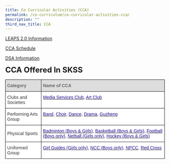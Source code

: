 ```yaml
---
title: Co Curricular Activities (CCA)
permalink: /co-curriculum/co-curricular-activities-cca/
description: ""
third_nav_title: CCA
---
```

[LEAPS 2.0 Information](https://www.moe.gov.sg/education-in-sg/our-programmes/cca/leaps2-0) 

[CCA Schedule](/files/CCA/cca_training%20schedule%20as%20at%204%20april%202023.pdf)


[DSA Information](https://moe-sengkangsec-staging.netlify.app/co-curriculum/co-curricular-activities-cca/direct-school-admission-dsa)

**<font size="5">CCA Offered In SKSS</font>**

<table style="border-collapse:collapse;border-spacing:0" class="tg"><thead><tr><th style="background-color:#DDD;border-color:black;border-style:solid;border-width:1px;color:#666;font-family:Arial, sans-serif;font-size:14px;font-weight:bold;overflow:hidden;padding:10px 5px;text-align:left;vertical-align:middle;word-break:normal"><span style="color:#666;background-color:#DDD">Category</span>    </th><th style="background-color:#DDD;border-color:black;border-style:solid;border-width:1px;color:#666;font-family:Arial, sans-serif;font-size:14px;font-weight:bold;overflow:hidden;padding:10px 5px;text-align:left;vertical-align:middle;word-break:normal"><span style="color:#666;background-color:#DDD">Name of CCA</span></th></tr></thead><tbody><tr><td style="background-color:#FFF;border-color:black;border-style:solid;border-width:1px;color:#333;font-family:Arial, sans-serif;font-size:14px;overflow:hidden;padding:10px 5px;text-align:left;vertical-align:middle;word-break:normal">Clubs and Societies</td><td style="background-color:#FFF;border-color:black;border-style:solid;border-width:1px;color:#21088A;font-family:Arial, sans-serif;font-size:14px;overflow:hidden;padding:10px 5px;text-align:left;vertical-align:top;word-break:normal"><a href="https://moe-sengkangsec-staging.netlify.app/co-curriculum/co-curricular-activities-cca/clubs-n-societies/media-services-club"><span style="text-decoration:none;color:#21088A">Media Services Club</span></a>, <a href="https://moe-sengkangsec-staging.netlify.app/co-curriculum/co-curricular-activities-cca/clubs-n-societies/art-club"><span style="text-decoration:none;color:#21088A">Art Club</span></a></td></tr><tr><td style="background-color:#FFF;border-color:black;border-style:solid;border-width:1px;color:#333;font-family:Arial, sans-serif;font-size:14px;overflow:hidden;padding:10px 5px;text-align:left;vertical-align:middle;word-break:normal">Performing Arts Group</td><td style="background-color:#FFF;border-color:black;border-style:solid;border-width:1px;color:#21088A;font-family:Arial, sans-serif;font-size:14px;overflow:hidden;padding:10px 5px;text-align:left;vertical-align:top;word-break:normal"><a href="https://moe-sengkangsec-staging.netlify.app/co-curriculum/co-curricular-activities-cca/performing-arts-group/symphonic-band"><span style="text-decoration:none;color:#21088A">Band</span></a>, <a href="https://moe-sengkangsec-staging.netlify.app/co-curriculum/co-curricular-activities-cca/performing-arts-group/choir-sky-chorale"><span style="text-decoration:none;color:#21088A">Choir</span></a>, <a href="https://moe-sengkangsec-staging.netlify.app/co-curriculum/co-curricular-activities-cca/performing-arts-group/modern-dance-amplify"><span style="text-decoration:none;color:#21088A">Dance</span></a>, <a href="https://moe-sengkangsec-staging.netlify.app/co-curriculum/co-curricular-activities-cca/performing-arts-group/english-drama"><span style="text-decoration:none;color:#21088A">Drama</span></a>, <a href="https://moe-sengkangsec-staging.netlify.app/co-curriculum/co-curricular-activities-cca/performing-arts-group/guzheng-ensemble"><span style="text-decoration:none;color:#21088A">Guzheng</span></a></td></tr><tr><td style="background-color:#FFF;border-color:black;border-style:solid;border-width:1px;color:#333;font-family:Arial, sans-serif;font-size:14px;overflow:hidden;padding:10px 5px;text-align:left;vertical-align:middle;word-break:normal">Physical Sports</td><td style="background-color:#FFF;border-color:black;border-style:solid;border-width:1px;color:#21088A;font-family:Arial, sans-serif;font-size:14px;overflow:hidden;padding:10px 5px;text-align:left;vertical-align:top;word-break:normal"><a href="https://moe-sengkangsec-staging.netlify.app/co-curriculum/co-curricular-activities-cca/physical-sports/badminton"><span style="text-decoration:none;color:#21088A">Badminton (Boys &amp; Girls),</span></a> <a href="https://moe-sengkangsec-staging.netlify.app/co-curriculum/co-curricular-activities-cca/physical-sports/basketball"><span style="text-decoration:none;color:#21088A">Basketball (Boys &amp; Girls)</span></a>, <a href="https://moe-sengkangsec-staging.netlify.app/co-curriculum/co-curricular-activities-cca/physical-sports/football"><span style="text-decoration:none;color:#21088A">Football (Boys only)</span></a>, <a href="https://moe-sengkangsec-staging.netlify.app/co-curriculum/co-curricular-activities-cca/physical-sports/netball"><span style="text-decoration:none;color:#21088A">Netball (Girls only)</span></a>, <a href="https://moe-sengkangsec-staging.netlify.app/co-curriculum/co-curricular-activities-cca/physical-sports/hockey"><span style="text-decoration:none;color:#21088A">Hockey (Boys &amp; Girls)</span></a></td></tr><tr><td style="background-color:#FFF;border-color:black;border-style:solid;border-width:1px;color:#333;font-family:Arial, sans-serif;font-size:14px;overflow:hidden;padding:10px 5px;text-align:left;vertical-align:middle;word-break:normal">Uniformed Group</td><td style="background-color:#FFF;border-color:black;border-style:solid;border-width:1px;color:#21088A;font-family:Arial, sans-serif;font-size:14px;overflow:hidden;padding:10px 5px;text-align:left;vertical-align:top;word-break:normal"><a href="https://moe-sengkangsec-staging.netlify.app/co-curriculum/co-curricular-activities-cca/uniformed-groups/girl-guides"><span style="text-decoration:none;color:#21088A">Girl Guides (Girls only)</span></a>, <a href="https://moe-sengkangsec-staging.netlify.app/co-curriculum/co-curricular-activities-cca/uniformed-groups/national-cadets-corp-ncc"><span style="text-decoration:none;color:#21088A">NCC (Boys only)</span></a>, <a href="https://moe-sengkangsec-staging.netlify.app/co-curriculum/co-curricular-activities-cca/uniformed-groups/national-police-cadet-corps-npcc"><span style="text-decoration:none;color:#21088A">NPCC</span></a>, <a href="https://moe-sengkangsec-staging.netlify.app/co-curriculum/co-curricular-activities-cca/uniformed-groups/red-cross-youth"><span style="text-decoration:none;color:#21088A">Red Cross</span></a></td></tr></tbody></table>